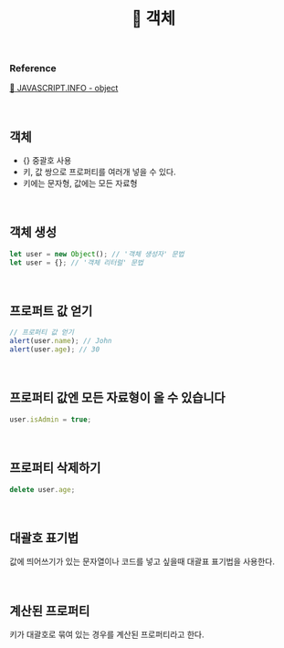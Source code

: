 # <div align="center">📍 객체</div>

<br>

### Reference

[🔗 JAVASCRIPT.INFO - object](https://ko.javascript.info/object)

<br>

## 객체

- {} 중괄호 사용
- 키, 값 쌍으로 프로퍼티를 여러개 넣을 수 있다.
- 키에는 문자형, 값에는 모든 자료형

<br>

## 객체 생성

```jsx
let user = new Object(); // '객체 생성자' 문법
let user = {}; // '객체 리터럴' 문법
```

<br>

## 프로퍼트 값 얻기

```jsx
// 프로퍼티 값 얻기
alert(user.name); // John
alert(user.age); // 30
```

<br>

## 프로퍼티 값엔 모든 자료형이 올 수 있습니다

```jsx
user.isAdmin = true;
```

<br>

## 프로퍼티 삭제하기

```jsx
delete user.age;
```

<br>

## 대괄호 표기법

값에 띄어쓰기가 있는 문자열이나 코드를 넣고 싶을때 대괄표 표기법을 사용한다.

<br>

## 계산된 프로퍼티

키가 대괄호로 묶여 있는 경우를 계산된 프로퍼티라고 한다.
